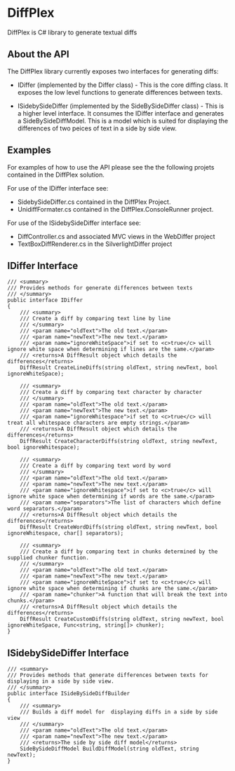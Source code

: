 DiffPlex
========

DiffPlex is C# library to generate textual diffs


## About the API
The DiffPlex library currently exposes two interfaces for generating diffs:

* IDiffer (implemented by the Differ class) - This is the core diffing class.  It exposes the low level functions to generate differences between texts.

* ISidebySideDiffer (implemented by the SideBySideDiffer class) - This is a higher level interface.  It consumes the IDiffer interface and generates a SideBySideDiffModel.  This is a model which is suited for displaying the differences of two peices of text in a side by side view.


## Examples
For examples of how to use the API please see the the following projets contained in the DiffPlex solution.

For use of the IDiffer interface see:
* SidebySideDiffer.cs contained in the DiffPlex Project.
* UnidiffFormater.cs contained in the DiffPlex.ConsoleRunner project.

For use of the ISidebySideDiffer interface see:
* DiffController.cs  and associated MVC views in the WebDiffer project
* TextBoxDiffRenderer.cs in the SilverlightDiffer project



## IDiffer Interface 
 
    /// <summary>
    /// Provides methods for generate differences between texts
    /// </summary>
    public interface IDiffer
    {
        /// <summary>
        /// Create a diff by comparing text line by line
        /// </summary>
        /// <param name="oldText">The old text.</param>
        /// <param name="newText">The new text.</param>
        /// <param name="ignoreWhiteSpace">if set to <c>true</c> will ignore white space when determining if lines are the same.</param>
        /// <returns>A DiffResult object which details the differences</returns>
        DiffResult CreateLineDiffs(string oldText, string newText, bool ignoreWhiteSpace);

        /// <summary>
        /// Create a diff by comparing text character by character
        /// </summary>
        /// <param name="oldText">The old text.</param>
        /// <param name="newText">The new text.</param>
        /// <param name="ignoreWhitespace">if set to <c>true</c> will treat all whitespace characters are empty strings.</param>
        /// <returns>A DiffResult object which details the differences</returns>
        DiffResult CreateCharacterDiffs(string oldText, string newText, bool ignoreWhitespace);

        /// <summary>
        /// Create a diff by comparing text word by word
        /// </summary>
        /// <param name="oldText">The old text.</param>
        /// <param name="newText">The new text.</param>
        /// <param name="ignoreWhitespace">if set to <c>true</c> will ignore white space when determining if words are the same.</param>
        /// <param name="separators">The list of characters which define word separators.</param>
        /// <returns>A DiffResult object which details the differences</returns>
        DiffResult CreateWordDiffs(string oldText, string newText, bool ignoreWhitespace, char[] separators);

        /// <summary>
        /// Create a diff by comparing text in chunks determined by the supplied chunker function.
        /// </summary>
        /// <param name="oldText">The old text.</param>
        /// <param name="newText">The new text.</param>
        /// <param name="ignoreWhiteSpace">if set to <c>true</c> will ignore white space when determining if chunks are the same.</param>
        /// <param name="chunker">A function that will break the text into chunks.</param>
        /// <returns>A DiffResult object which details the differences</returns>
        DiffResult CreateCustomDiffs(string oldText, string newText, bool ignoreWhiteSpace, Func<string, string[]> chunker);
    }


## ISidebySideDiffer Interface

    /// <summary>
    /// Provides methods that generate differences between texts for displaying in a side by side view.
    /// </summary>
    public interface ISideBySideDiffBuilder
    {
        /// <summary>
        /// Builds a diff model for  displaying diffs in a side by side view
        /// </summary>
        /// <param name="oldText">The old text.</param>
        /// <param name="newText">The new text.</param>
        /// <returns>The side by side diff model</returns>
        SideBySideDiffModel BuildDiffModel(string oldText, string newText);
    }

